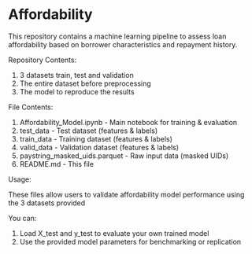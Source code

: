 # Affordability

This repository contains a machine learning pipeline to assess loan affordability based on borrower characteristics and repayment history. 

Repository Contents:
1. 3 datasets train, test and validation
2. The entire dataset before preprocessing
3. The model to reproduce the results

File Contents: 
1. Affordability_Model.ipynb - Main notebook for training & evaluation
2. test_data - Test dataset (features & labels)
3. train_data - Training dataset (features & labels)
4. valid_data - Validation dataset (features & labels)
5. paystring_masked_uids.parquet - Raw input data (masked UIDs)
6. README.md - This file

Usage:


These files allow users to validate affordability model performance using the 3 datasets provided


You can:
1. Load X_test and y_test to evaluate your own trained model
2. Use the provided model parameters for benchmarking or replication
